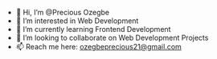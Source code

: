 - 👋 Hi, I’m @Precious Ozegbe
- 👀 I’m interested in Web Development
- 🌱 I’m currently learning Frontend Development
- 💞️ I’m looking to collaborate on Web Development Projects
- 📫 Reach me here: ozegbeprecious21@gmail.com  

<!---
PreshyOz/PreshyOz is a ✨ special ✨ repository because its `README.md` (this file) appears on your GitHub profile.
You can click the Preview link to take a look at your changes.
--->
